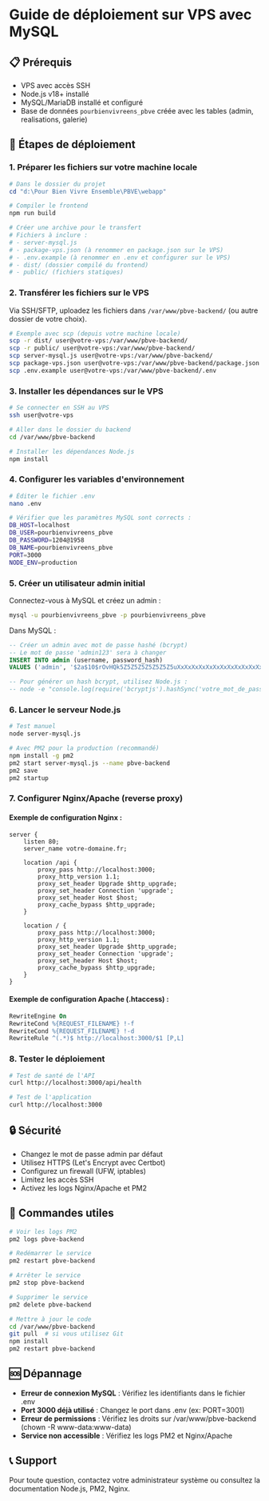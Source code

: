 # Guide de déploiement sur VPS avec MySQL

## 📋 Prérequis
- VPS avec accès SSH
- Node.js v18+ installé
- MySQL/MariaDB installé et configuré
- Base de données `pourbienvivreens_pbve` créée avec les tables (admin, realisations, galerie)

## 🚀 Étapes de déploiement

### 1. Préparer les fichiers sur votre machine locale

```powershell
# Dans le dossier du projet
cd "d:\Pour Bien Vivre Ensemble\PBVE\webapp"

# Compiler le frontend
npm run build

# Créer une archive pour le transfert
# Fichiers à inclure :
# - server-mysql.js
# - package-vps.json (à renommer en package.json sur le VPS)
# - .env.example (à renommer en .env et configurer sur le VPS)
# - dist/ (dossier compilé du frontend)
# - public/ (fichiers statiques)
```

### 2. Transférer les fichiers sur le VPS

Via SSH/SFTP, uploadez les fichiers dans `/var/www/pbve-backend/` (ou autre dossier de votre choix).

```bash
# Exemple avec scp (depuis votre machine locale)
scp -r dist/ user@votre-vps:/var/www/pbve-backend/
scp -r public/ user@votre-vps:/var/www/pbve-backend/
scp server-mysql.js user@votre-vps:/var/www/pbve-backend/
scp package-vps.json user@votre-vps:/var/www/pbve-backend/package.json
scp .env.example user@votre-vps:/var/www/pbve-backend/.env
```

### 3. Installer les dépendances sur le VPS

```bash
# Se connecter en SSH au VPS
ssh user@votre-vps

# Aller dans le dossier du backend
cd /var/www/pbve-backend

# Installer les dépendances Node.js
npm install
```

### 4. Configurer les variables d'environnement

```bash
# Éditer le fichier .env
nano .env

# Vérifier que les paramètres MySQL sont corrects :
DB_HOST=localhost
DB_USER=pourbienvivreens_pbve
DB_PASSWORD=1204@1958
DB_NAME=pourbienvivreens_pbve
PORT=3000
NODE_ENV=production
```

### 5. Créer un utilisateur admin initial

Connectez-vous à MySQL et créez un admin :

```bash
mysql -u pourbienvivreens_pbve -p pourbienvivreens_pbve
```

Dans MySQL :

```sql
-- Créer un admin avec mot de passe hashé (bcrypt)
-- Le mot de passe 'admin123' sera à changer
INSERT INTO admin (username, password_hash) 
VALUES ('admin', '$2a$10$rOvHQk5Z5Z5Z5Z5Z5Z5Z5uXxXxXxXxXxXxXxXxXxXxXxXxXxXx');

-- Pour générer un hash bcrypt, utilisez Node.js :
-- node -e "console.log(require('bcryptjs').hashSync('votre_mot_de_passe', 10))"
```

### 6. Lancer le serveur Node.js

```bash
# Test manuel
node server-mysql.js

# Avec PM2 pour la production (recommandé)
npm install -g pm2
pm2 start server-mysql.js --name pbve-backend
pm2 save
pm2 startup
```

### 7. Configurer Nginx/Apache (reverse proxy)

#### Exemple de configuration Nginx :

```nginx
server {
    listen 80;
    server_name votre-domaine.fr;

    location /api {
        proxy_pass http://localhost:3000;
        proxy_http_version 1.1;
        proxy_set_header Upgrade $http_upgrade;
        proxy_set_header Connection 'upgrade';
        proxy_set_header Host $host;
        proxy_cache_bypass $http_upgrade;
    }

    location / {
        proxy_pass http://localhost:3000;
        proxy_http_version 1.1;
        proxy_set_header Upgrade $http_upgrade;
        proxy_set_header Connection 'upgrade';
        proxy_set_header Host $host;
        proxy_cache_bypass $http_upgrade;
    }
}
```

#### Exemple de configuration Apache (.htaccess) :

```apache
RewriteEngine On
RewriteCond %{REQUEST_FILENAME} !-f
RewriteCond %{REQUEST_FILENAME} !-d
RewriteRule ^(.*)$ http://localhost:3000/$1 [P,L]
```

### 8. Tester le déploiement

```bash
# Test de santé de l'API
curl http://localhost:3000/api/health

# Test de l'application
curl http://localhost:3000
```

## 🔒 Sécurité

- Changez le mot de passe admin par défaut
- Utilisez HTTPS (Let's Encrypt avec Certbot)
- Configurez un firewall (UFW, iptables)
- Limitez les accès SSH
- Activez les logs Nginx/Apache et PM2

## 📝 Commandes utiles

```bash
# Voir les logs PM2
pm2 logs pbve-backend

# Redémarrer le service
pm2 restart pbve-backend

# Arrêter le service
pm2 stop pbve-backend

# Supprimer le service
pm2 delete pbve-backend

# Mettre à jour le code
cd /var/www/pbve-backend
git pull  # si vous utilisez Git
npm install
pm2 restart pbve-backend
```

## 🆘 Dépannage

- **Erreur de connexion MySQL** : Vérifiez les identifiants dans le fichier .env
- **Port 3000 déjà utilisé** : Changez le port dans .env (ex: PORT=3001)
- **Erreur de permissions** : Vérifiez les droits sur /var/www/pbve-backend (chown -R www-data:www-data)
- **Service non accessible** : Vérifiez les logs PM2 et Nginx/Apache

## 📞 Support

Pour toute question, contactez votre administrateur système ou consultez la documentation Node.js, PM2, Nginx.

